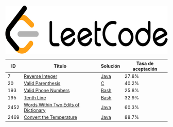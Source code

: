 <p><img height="150px" width="auto" src="https://github.com/aflr/aflr/blob/main/src/LeetCode.png"></p>

ID | Título | Solución | Tasa de aceptación
---|--------|----------|-------------------
7|[Reverse Integer](https://leetcode.com/problems/reverse-integer/)|[Java](https://github.com/aflr/LeetCode/blob/main/Problems/Reverse-Integer/Reverse-Integer.java)|27.8%
20|[Valid Parenthesis](https://leetcode.com/problems/valid-parentheses/)|[C](https://github.com/aflr/LeetCode/blob/main/Problems/Valid-Parenthesis/Valid-Parenthesis.c)|40.2%
193|[Valid Phone Numbers](https://leetcode.com/problems/valid-phone-numbers/)|[Bash](https://github.com/aflr/LeetCode/blob/main/Problems/Valid-Phone-Numbers/Valid-Phone-Numbers.sh)|25.8%
195|[Tenth Line](https://leetcode.com/problems/tenth-line/)|[Bash](https://github.com/aflr/LeetCode/blob/main/Problems/Tenth-Line/Tenth-Line.sh)|32.9%
2452|[Words Within Two Edits of Dictionary](https://leetcode.com/problems/words-within-two-edits-of-dictionary/)|[Java](https://github.com/aflr/LeetCode/blob/main/Problems/Words-Within-Two-Edits-of-Dictionary/Words-Within-Two-Edits-of-Dictionary.java)|60.3%
2469|[Convert the Temperature](https://leetcode.com/problems/convert-the-temperature/)|[Java](https://github.com/aflr/LeetCode/blob/main/Problems/Convert-the-Temperature/Convert-the-Temperature.java)|88.7%
